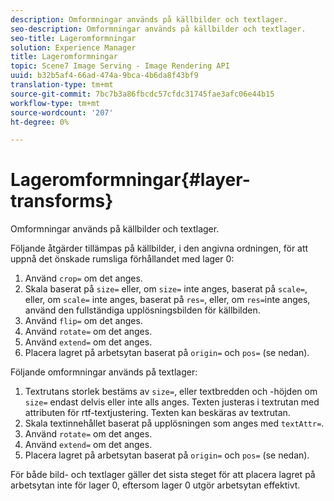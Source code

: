 ```yaml
---
description: Omformningar används på källbilder och textlager.
seo-description: Omformningar används på källbilder och textlager.
seo-title: Lageromformningar
solution: Experience Manager
title: Lageromformningar
topic: Scene7 Image Serving - Image Rendering API
uuid: b32b5af4-66ad-474a-9bca-4b6da8f43bf9
translation-type: tm+mt
source-git-commit: 7bc7b3a86fbcdc57cfdc31745fae3afc06e44b15
workflow-type: tm+mt
source-wordcount: '207'
ht-degree: 0%

---
```



# Lageromformningar{#layer-transforms}

Omformningar används på källbilder och textlager.

Följande åtgärder tillämpas på källbilder, i den angivna ordningen, för att uppnå det önskade rumsliga förhållandet med lager 0:

1. Använd `crop=` om det anges.
1. Skala baserat på `size=` eller, om `size=` inte anges, baserat på `scale=`, eller, om `scale=` inte anges, baserat på `res=`, eller, om `res=`inte anges, använd den fullständiga upplösningsbilden för källbilden.
1. Använd `flip=` om det anges.
1. Använd `rotate=` om det anges.
1. Använd `extend=` om det anges.
1. Placera lagret på arbetsytan baserat på `origin=` och `pos=` (se nedan).

Följande omformningar används på textlager:

1. Textrutans storlek bestäms av `size=`, eller textbredden och -höjden om `size=` endast delvis eller inte alls anges. Texten justeras i textrutan med attributen för rtf-textjustering. Texten kan beskäras av textrutan.
1. Skala textinnehållet baserat på upplösningen som anges med `textAttr=`.
1. Använd `rotate=` om det anges.
1. Använd `extend=` om det anges.
1. Placera lagret på arbetsytan baserat på `origin=` och `pos=` (se nedan).

För både bild- och textlager gäller det sista steget för att placera lagret på arbetsytan inte för lager 0, eftersom lager 0 utgör arbetsytan effektivt.
